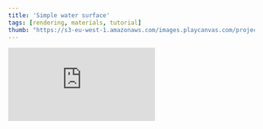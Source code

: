 ```yaml
---
title: 'Simple water surface'
tags: [rendering, materials, tutorial]
thumb: "https://s3-eu-west-1.amazonaws.com/images.playcanvas.com/projects/12/438476/6F2C27-image-75.jpg"
---
```


<div className="iframe-container">
    <iframe loading="lazy" src="https://playcanv.as/p/NeYgvM9z/" title="Simple water surface" webkitallowfullscreen="true" mozallowfullscreen="true" allow="autoplay" allowfullscreen="true" allowvr="" scrolling="no" frameborder="0" />
</div>
